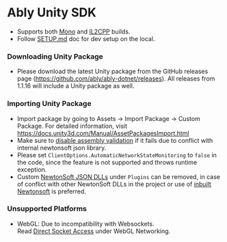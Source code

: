 # Ably Unity SDK
- Supports both [Mono](https://docs.unity3d.com/Manual/Mono.html) and [IL2CPP](https://docs.unity3d.com/Manual/IL2CPP.html) builds.
- Follow [SETUP.md](SETUP.md) doc for dev setup on the local.
  
### Downloading Unity Package
- Please download the latest Unity package from the GitHub releases page (https://github.com/ably/ably-dotnet/releases). All releases from 1.1.16 will include a Unity package as well.

### Importing Unity Package
- Import package by going to Assets -> Import Package -> Custom Package.
  For detailed information, visit https://docs.unity3d.com/Manual/AssetPackagesImport.html
- Make sure to [disable assembly validation](SETUP.md#disable-assembly-validation-error) if it fails due to conflict with internal newtonsoft json library.
- Please set `ClientOptions.AutomaticNetworkStateMonitoring` to `false` in the code, since the feature is not supported and throws runtime exception.
- Custom [NewtonSoft JSON DLLs](https://github.com/jilleJr/Newtonsoft.Json-for-Unity) under `Plugins` can be removed, in case of conflict with other NewtonSoft DLLs in the project or use of [inbuilt Newtonsoft](https://docs.unity3d.com/Packages/com.unity.nuget.newtonsoft-json@3.0/manual/index.html) is preferred.
  
### Unsupported Platforms  
- WebGL: Due to incompatibility with Websockets.<br/>
Read [Direct Socket Access](https://docs.unity3d.com/2017.1/Documentation/Manual/webgl-networking.html) under WebGL Networking.